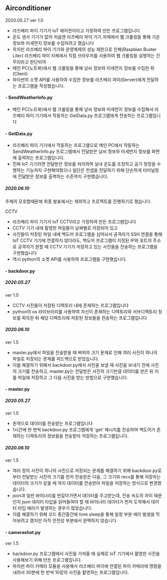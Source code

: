 ## Airconditioner
2020.05.27
ver 1.0
- 라즈베리 파이 기기가 IoT 에어컨이라고 가정하여 만든 프로그램입니다
- 온도 센서 기기가 없어 처음엔 라즈베리 파이 기기 자체에서 웹 크롤링을 통해 기온 정보와 미세먼지
정보를 수집하려고 했습니다
- 하지만 라즈베리 파이 기기와 운영체제의 성능 제한으로 인해(Raspbian Buster Liter) 라즈베리 파이 자체에서 직접 브라우저를 사용하여 웹 크롤링을 실행하는 건 무리라고 판단되어
- 메인 PC(노트북)에서 웹 크롤링을 통해 날씨 정보와 미세먼지 정보를 수집한 뒤(Client)
- 파이썬의 소켓 API를 사용하여 수집한 정보를 라즈베리 파이(Server)에게 전달하는 프로그램을 작성했습니다.
#### - SendWeatherInfo.py

- 메인 PC(노트북)에서 웹 크롤링을 통해 날씨 정보와 미세먼지 정보를 수집해서 라즈베리 파이 기기에서 작동하는 GetData.py 프로그램에게 전송하는 프로그램입니다
#### - GetData.py

- 라즈베리 파이 기기에서 작동하는 프로그램으로 메인 PC에서 작동하는 SendWeatherInfo.py 프로그램에서 전달받은 날씨 정보와 미세먼지 정보를 화면에 출력하는 프로그램입니다.
- 진짜 IoT 기기라면 전달받은 정보를 처리하여 실내 온도를 조정하고 공기 청정을 수행하는 기능까지 구현해야했으나 일단은 컨셉을 전달하기 위해 단순하게 터미널창에 전달받은 정보를 출력하는 수준까지 구현했습니다.

##### 2020.06.10
주제의 모호함때문에 최종 발표에서는 제외하고 프로젝트를 진행하기로 했습니다.

CCTV

- 라즈베리 파이 기기가 IoT CCTV라고 가정하여 만든 프로그램입니다
- CCTV 기기 내에 촬영한 파일들이 날짜별로 저장되어 있고
- 사진들이 저장된 파일 내에 백도어 프로그램을 심어놔서 공격자가 SSH 연결을 통해 IoT CCTV 기기에 연결하지 않더라도, 백도어 프로그램이 지정된 IP와 포트의 주소로 공격자가 원할 때 CCTV 기기가 저장하고 있는 사진들을 전송하는 프로그램을 구현했습니다
- 역시 python의 소켓 API를 사용하여 프로그램을 구현했습니다.

#### - backdoor.py
##### 2020.05.27
ver 1.0
- CCTV 사진들이 저장된 디렉토리 내에 존재하는 프로그램입니다
- python의 os 라이브러리를 사용하여 자신이 존재하는 디렉토리와 서브디렉토리 정보를 획득한 뒤 해당 디렉토리에 저장된 정보들을 전송하는 프로그램입니다

##### 2020.06.10
ver 1.5

- master.py에서 파일을 전송받을 때 버퍼의 크기 문제로 인해 여러 사진이 하나의 파일로 저장되는 문제를 피드백으로 받았습니다.
- 이를 해결하기 위해서 backdoor.py에서 사진을 보낼 때 사진을 보내기 전에 사진의 크기를 전송하고, master.py는 전달받은 사진의 크기만큼 데이터를 받은 뒤 이를 파일에 저장하고 그 다음 사진을 받는 방법으로 구현했습니다.

#### - master.py
##### 2020.05.27
ver 1.0
- 원격으로 데이터를 전송받는 프로그램입니다
- 1시간에 한 번씩 backdoor.py 프로그램에게 'get' 메시지를 전송하여 백도어가 존재하는 디렉토리의 정보들을 전송받아 저장하는 프로그램입니다.

##### 2020.06.10
ver 1.5
- 여러 장의 사진이 하나의 사진으로 저장되는 문제를 해결하기 위해 backdoor.py로부터 전달받는 사진의 크기를 먼저 전송받은 다음,
그 크기와 recv를 통해 저장하는 데이터의 크기가 같을 때 까지 데이터를 전송받아 파일을 저장하는 방식으로 변경했습니다.
- json과 일반 바이너리를 번갈아가면서 데이터를 주고받는데, 전송 속도의 차이 때문인지 json 데이터 타입을 읽어들여야 할 때 바이너리 데이터가 먼저 도착해서 데이터 타입 에러가 발생하는 경우가 많았습니다.
- 이를 해결하기 위해 코드 중간중간에 time.sleep을 통해 일정 부분 에러 발생을 막아보려고 했지만 아직 안전성 부분에서 완벽하지 않습니다.

#### - camerashot.py
ver 1.5

- backdoor.py 프로그램에서 사진을 가져올 때 실제로 IoT 기기에서 촬영한 사진을 사용해보기 위해 만든 프로그램입니다.
- 파이썬 파이 카메라 모듈을 사용해서 라즈베리 파이에 연결된 파이 카메라에 명령을 내려서 30분에 한 번씩 10장의 사진을 촬영하는 프로그램입니다.
